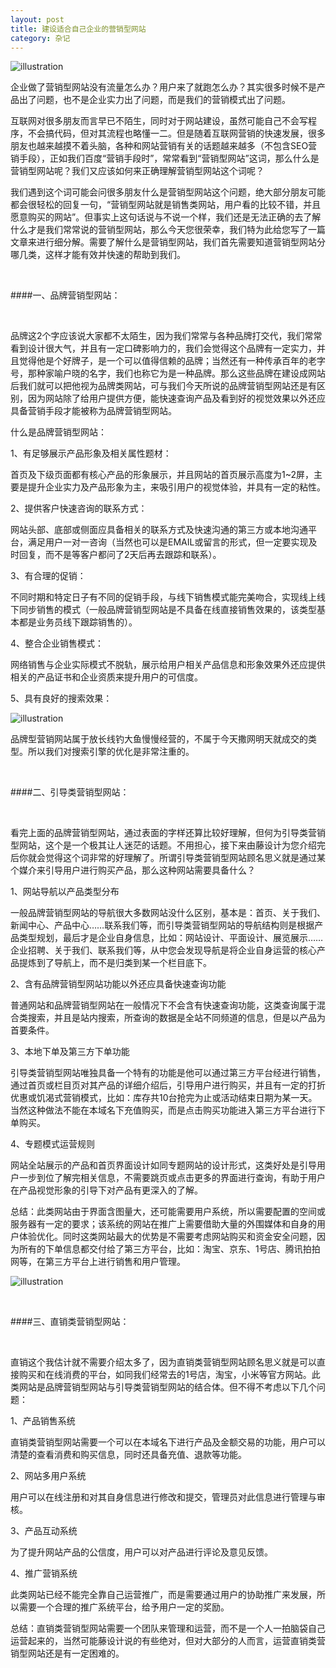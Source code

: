 ```yaml
---
layout: post
title: 建设适合自己企业的营销型网站
category: 杂记
---
```


![illustration](/assets/img/posts/3.jpg "361格")

企业做了营销型网站没有流量怎么办？用户来了就跑怎么办？其实很多时候不是产品出了问题，也不是企业实力出了问题，而是我们的营销模式出了问题。

互联网对很多朋友而言早已不陌生，同时对于网站建设，虽然可能自己不会写程序，不会搞代码，但对其流程也略懂一二。但是随着互联网营销的快速发展，很多朋友也越来越摸不着头脑，各种和网站营销有关的话题越来越多（不包含SEO营销手段），正如我们百度“营销手段时”，常常看到“营销型网站”这词，那么什么是营销型网站呢？我们又应该如何来正确理解营销型网站这个词呢？

我们遇到这个词可能会问很多朋友什么是营销型网站这个问题，绝大部分朋友可能都会很轻松的回复一句，“营销型网站就是销售类网站，用户看的比较不错，并且愿意购买的网站”。但事实上这句话说与不说一个样，我们还是无法正确的去了解什么才是我们常常说的营销型网站，那么今天您很荣幸，我们特为此给您写了一篇文章来进行细分解。需要了解什么是营销型网站，我们首先需要知道营销型网站分哪几类，这样才能有效并快速的帮助到我们。

<br />

####一、品牌营销型网站：

<br />

品牌这2个字应该说大家都不太陌生，因为我们常常与各种品牌打交代，我们常常看到设计很大气，并且有一定口碑影响力的，我们会觉得这个品牌有一定实力，并且觉得他是个好牌子，是一个可以值得信赖的品牌；当然还有一种传承百年的老字号，那种家喻户晓的名字，我们也称它为是一种品牌。那么这些品牌在建设成网站后我们就可以把他视为品牌类网站，可与我们今天所说的品牌营销型网站还是有区别，因为网站除了给用户提供方便，能快速查询产品及看到好的视觉效果以外还应具备营销手段才能被称为品牌营销型网站。

什么是品牌营销型网站：

1、有足够展示产品形象及相关属性题材：

首页及下级页面都有核心产品的形象展示，并且网站的首页展示高度为1~2屏，主要是提升企业实力及产品形象为主，来吸引用户的视觉体验，并具有一定的粘性。

2、提供客户快速咨询的联系方式：

网站头部、底部或侧面应具备相关的联系方式及快速沟通的第三方或本地沟通平台，满足用户一对一咨询（当然也可以是EMAIL或留言的形式，但一定要实现及时回复，而不是等客户都问了2天后再去跟踪和联系）。

3、有合理的促销：

不同时期和特定日子有不同的促销手段，与线下销售模式能完美吻合，实现线上线下同步销售的模式（一般品牌营销型网站是不具备在线直接销售效果的，该类型基本都是业务员线下跟踪销售的）。

4、整合企业销售模式：

网络销售与企业实际模式不脱轨，展示给用户相关产品信息和形象效果外还应提供相关的产品证书和企业资质来提升用户的可信度。

5、具有良好的搜索效果：

![illustration](/assets/img/posts/18.jpg "361格")

品牌型营销网站属于放长线钓大鱼慢慢经营的，不属于今天撒网明天就成交的类型。所以我们对搜索引擎的优化是非常注重的。

<br />

####二、引导类营销型网站：

<br />

看完上面的品牌营销型网站，通过表面的字样还算比较好理解，但何为引导类营销型网站，这个是一个极其让人迷茫的话题。不用担心，接下来由藤设计为您介绍完后你就会觉得这个词非常的好理解了。所谓引导类营销型网站顾名思义就是通过某个媒介来引导用户进行购买产品，那么这种网站需要具备什么？

1、网站导航以产品类型分布

一般品牌营销型网站的导航很大多数网站没什么区别，基本是：首页、关于我们、新闻中心、产品中心……联系我们等，而引导类营销型网站的导航结构则是根据产品类型规划，最后才是企业自身信息，比如：网站设计、平面设计、展览展示……企业招聘、关于我们、联系我们等，从中您会发现导航是将企业自身运营的核心产品提炼到了导航上，而不是归类到某一个栏目底下。

2、含有品牌营销型网站功能以外还应具备快速查询功能

普通网站和品牌营销型网站在一般情况下不会含有快速查询功能，这类查询属于混合类搜索，并且是站内搜索，所查询的数据是全站不同频道的信息，但是以产品为首要条件。

3、本地下单及第三方下单功能

引导类营销型网站唯独具备一个特有的功能是他可以通过第三方平台经进行销售，通过首页或栏目页对其产品的详细介绍后，引导用户进行购买，并且有一定的打折优惠或饥渴式营销模式，比如：库存共10台抢完为止或活动结束日期为某一天。当然这种做法不能在本域名下充值购买，而是点击购买功能进入第三方平台进行下单购买。

4、专题模式运营规则

网站全站展示的产品和首页界面设计如同专题网站的设计形式，这类好处是引导用户一步到位了解完相关信息，不需要跳页或点击更多的界面进行查询，有助于用户在产品视觉形象的引导下对产品有更深入的了解。

总结：此类网站由于界面含图量大，还可能需要用户系统，所以需要配置的空间或服务器有一定的要求；该系统的网站在推广上需要借助大量的外围媒体和自身的用户体验优化。同时这类网站最大的优势是不需要考虑网站购买和资金安全问题，因为所有的下单信息都交付给了第三方平台，比如：淘宝、京东、1号店、腾讯拍拍网等，在第三方平台上进行销售和用户管理。

![illustration](/assets/img/posts/5.jpg "361格")

<br />

####三、直销类营销型网站：

<br />

直销这个我估计就不需要介绍太多了，因为直销类营销型网站顾名思义就是可以直接购买和在线消费的平台，如同我们经常去的1号店，淘宝，小米等官方网站。此类网站是品牌营销型网站与引导类营销型网站的结合体。但不得不考虑以下几个问题：

1、产品销售系统

直销类营销型网站需要一个可以在本域名下进行产品及金额交易的功能，用户可以清楚的查看消费和购买信息，同时还具备充值、退款等功能。

2、网站多用户系统

用户可以在线注册和对其自身信息进行修改和提交，管理员对此信息进行管理与审核。

3、产品互动系统

为了提升网站产品的公信度，用户可以对产品进行评论及意见反馈。

4、推广营销系统

此类网站已经不能完全靠自己运营推广，而是需要通过用户的协助推广来发展，所以需要一个合理的推广系统平台，给予用户一定的奖励。

总结：直销类营销型网站需要一个团队来管理和运营，而不是一个人一拍脑袋自己运营起来的，当然可能藤设计说的有些绝对，但对大部分的人而言，运营直销类营销型网站还是有一定困难的。
